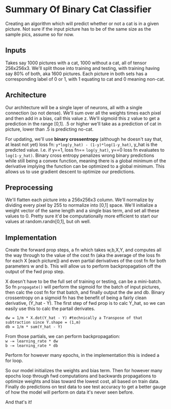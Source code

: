 # Summary Of Binary Cat Classifier
Creating an algorithm which will predict whether or not a cat is in a given picture. Not sure if the input picture has to be of the same size as the sample pics, assume so for now.

## Inputs
Takes say 1000 pictures with a cat, 1000 without a cat, all of tensor 256x256x3. We'll split those into training and testing, with training having say 80% of both, aka 1600 pictures. Each picture in both sets has a corresponding label of 0 or 1, with 1 equating to cat and 0 meaning non-cat.

## Architecture
Our architecture will be a single layer of neurons, all with a single connection (so not dense). We'll sum over all the weights times each pixel and then add in a bias, call this value z. We'll sigmoid this z value to get a prediction in the range [0,1]. .5 or higher we'll take as a prediction of cat in picture, lower than .5 is predicting no-cat.

For updating, we'll use __binary crossentropy__ (although he doesn't say that, at least not yet) loss fn:
`y*log(y_hat) - (1-y)*log(1-y_hat)`, y_hat is the predicted value. I.e. if y==1, loss fn== `log(y_hat)`, y==0 loss fn evaluates to `log(1-y_hat)`. Binary cross entropy penalizes wrong binary predictions while still being a convex function, meaning there is a global minimum of the derivative implying the function can be optimized to a global minimum. This allows us to use gradient descent to optimize our predictions.


## Preprocessing
We'll flatten each picture into a 256x256x3 column. We'll normalize by dividing every pixel by 255 to normalize into [0,1] space. We'll initialize a weight vector of the same length and a single bias term, and set all these values to 0. Pretty sure it'd be computationally more efficient to start our values at random.randn[0,1], but oh well.


## Implementation
Create the forward prop steps, a fn which takes w,b,X,Y, and computes all the way through to the value of the cost fn (aka the average of the loss fn for each X [each picture]) and even partial derivatives of the cost fn for both parameters w and b. This will allow us to perform backpropagation off the output of the fwd prop step.

X doesn't have to be the full set of training or testing, can be a mini-batch. So fn `propagate()` will perform the sigmoid for the batch of input pictures, then calc the cost fn for that batch, and finally output the dw and db. Binary crossentropy on a sigmoid fn has the benefit of being a fairly clean derivative, (Y_hat - Y). The first step of fwd prop is to calc Y_hat, so we can easily use this to calc the partail derivates.

`dw = 1/m * X.dot(Y_hat - Y) #technically a Transpose of that subtraction since Y.shape = (1,m)`<br>
`db = 1/m * sum(Y_hat - Y)`

From those partials, we can perform backpropagation:<br>
`w -= learning_rate * dw`<br>
`b -= learning_rate * db`

Perform for however many epochs, in the implementation this is indeed a for loop.

So our model initializes the weights and bias term. Then for however many epochs loop through fwd computations and backwards propagations to optimize weights and bias toward the lowest cost, all based on train data. Finally do predictions on test data to see test accuracy to get a better gauge of how the model will perform on data it's never seen before.

And that's it!
